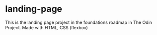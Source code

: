 # landing-page
This is the landing page project in the foundations roadmap in The Odin Project.
Made with HTML, CSS (flexbox)